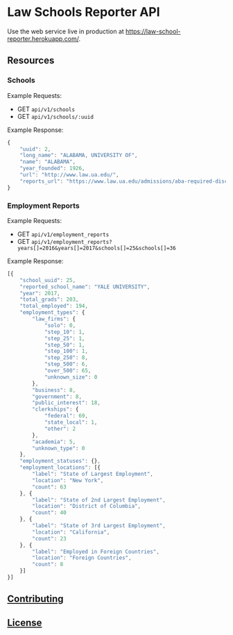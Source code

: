 # Law Schools Reporter API

Use the web service live in production at https://law-school-reporter.herokuapp.com/.

## Resources

### Schools

Example Requests:

  + GET `api/v1/schools`
  + GET `api/v1/schools/:uuid`

Example Response:

```js
{
	"uuid": 2,
	"long_name": "ALABAMA, UNIVERSITY OF",
	"name": "ALABAMA",
	"year_founded": 1926,
	"url": "http://www.law.ua.edu/",
	"reports_url": "https://www.law.ua.edu/admissions/aba-required-disclosures/."
}
```

### Employment Reports

Example Requests:

  + GET `api/v1/employment_reports`
  + GET `api/v1/employment_reports?years[]=2016&years[]=2017&schools[]=25&schools[]=36`

Example Response:

```js
[{
	"school_uuid": 25,
	"reported_school_name": "YALE UNIVERSITY",
	"year": 2017,
	"total_grads": 203,
	"total_employed": 194,
	"employment_types": {
		"law_firms": {
			"solo": 0,
			"step_10": 1,
			"step_25": 1,
			"step_50": 1,
			"step_100": 1,
			"step_250": 8,
			"step_500": 6,
			"over_500": 65,
			"unknown_size": 0
		},
		"business": 8,
		"government": 8,
		"public_interest": 18,
		"clerkships": {
			"federal": 69,
			"state_local": 1,
			"other": 2
		},
		"academia": 5,
		"unknown_type": 0
	},
	"employment_statuses": {},
	"employment_locations": [{
		"label": "State of Largest Employment",
		"location": "New York",
		"count": 63
	}, {
		"label": "State of 2nd Largest Employment",
		"location": "District of Columbia",
		"count": 40
	}, {
		"label": "State of 3rd Largest Employment",
		"location": "California",
		"count": 23
	}, {
		"label": "Employed in Foreign Countries",
		"location": "Foreign Countries",
		"count": 8
	}]
}]
```

## [Contributing](/CONTRIBUTING.md)
## [License](/LICENSE.md)
